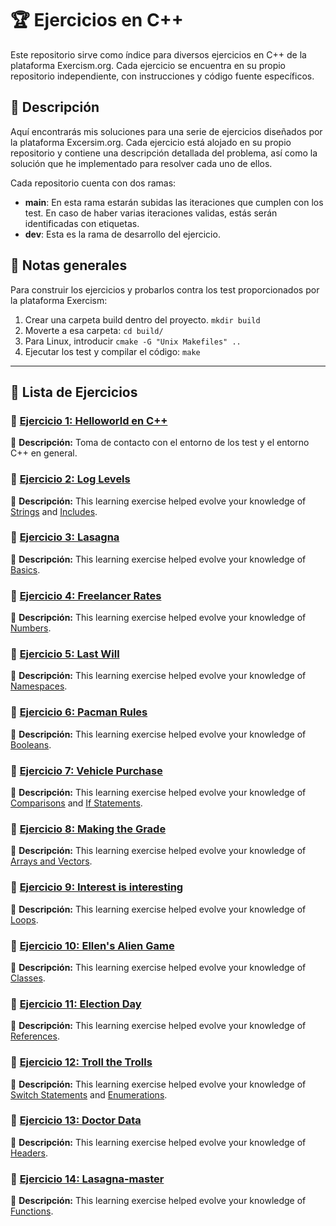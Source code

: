 # 🏆 Ejercicios en C++

 Este repositorio sirve como índice para diversos ejercicios en C++ de la plataforma Exercism.org. Cada ejercicio se encuentra en su propio repositorio independiente, con instrucciones y código fuente específicos.  

## 📖 Descripción 
Aquí encontrarás mis soluciones para una serie de ejercicios diseñados por la plataforma Excersim.org. Cada ejercicio está alojado en su propio repositorio y contiene una descripción detallada del problema, así como la solución que he implementado para resolver cada uno de ellos.

Cada repositorio cuenta con dos ramas:

 - **main**: En esta rama estarán subidas las iteraciones que cumplen con los test. En caso de haber varias iteraciones validas, estás serán identificadas con etiquetas.
 - **dev**: Esta es la rama de desarrollo del ejercicio.

## 📄 Notas generales
Para construir los ejercicios y probarlos contra los test proporcionados por la plataforma Exercism:

 1. Crear una carpeta build dentro del proyecto. `mkdir build`
 2. Moverte a esa carpeta: `cd build/`
 3. Para Linux, introducir `cmake -G "Unix Makefiles" ..`
 4. Ejecutar los test y compilar el código: `make`

---
## 📌 Lista de Ejercicios
### 🔹 [Ejercicio 1: Helloworld en C++](https://github.com/CabinetSpyder/Ejercicio1-hello-world-cpp)
📄 **Descripción:** Toma de contacto con el entorno de los test y el entorno C++ en general.
### 🔹 [Ejercicio 2: Log Levels](https://github.com/CabinetSpyder/Ejercicio2-log-levels-cpp.git)
📄 **Descripción:** This learning exercise helped evolve your knowledge of [Strings](https://exercism.org/tracks/cpp/concepts/strings) and [Includes](https://exercism.org/tracks/cpp/concepts/includes).
### 🔹 [Ejercicio 3: Lasagna](https://github.com/CabinetSpyder/Ejercicio3-Lasagna-cpp)
📄 **Descripción:** This learning exercise helped evolve your knowledge of [Basics](https://exercism.org/tracks/cpp/concepts/basics).
### 🔹 [Ejercicio 4: Freelancer Rates](https://github.com/CabinetSpyder/Ejercicio4-freelancer-rates-cpp.git)
📄 **Descripción:** This learning exercise helped evolve your knowledge of [Numbers](https://exercism.org/tracks/cpp/concepts/numbers).
### 🔹 [Ejercicio 5: Last Will]( https://github.com/CabinetSpyder/Ejercicio5-last-will-cpp)
📄 **Descripción:** This learning exercise helped evolve your knowledge of [Namespaces](https://exercism.org/tracks/cpp/concepts/namespaces).
### 🔹 [Ejercicio 6: Pacman Rules](https://github.com/CabinetSpyder/Ejercicio6-pacman-rules-cpp )
📄 **Descripción:** This learning exercise helped evolve your knowledge of [Booleans](https://exercism.org/tracks/cpp/concepts/booleans).
### 🔹 [Ejercicio 7: Vehicle Purchase](https://github.com/CabinetSpyder/Ejercicio7-vehicle-purchase-cpp)
📄 **Descripción:** This learning exercise helped evolve your knowledge of [Comparisons](https://exercism.org/tracks/cpp/concepts/comparisons) and [If Statements](https://exercism.org/tracks/cpp/concepts/if-statements).
### 🔹 [Ejercicio 8: Making the Grade](https://github.com/CabinetSpyder/Ejercicio8-making-the-grade-cpp)
📄 **Descripción:** This learning exercise helped evolve your knowledge of [Arrays and Vectors](https://exercism.org/tracks/cpp/concepts/vector-arrays).
### 🔹 [Ejercicio 9: Interest is interesting](https://github.com/CabinetSpyder/Ejercicio9-interest-is-interesting-cpp)
📄 **Descripción:** This learning exercise helped evolve your knowledge of [Loops](https://exercism.org/tracks/cpp/concepts/loops).
### 🔹 [Ejercicio 10: Ellen's Alien Game](https://github.com/CabinetSpyder/Ejercicio10-Ellen-s-Alien-Game-cpp)
📄 **Descripción:** This learning exercise helped evolve your knowledge of [Classes](https://exercism.org/tracks/cpp/concepts/classes).
### 🔹 [Ejercicio 11: Election Day](https://github.com/CabinetSpyder/Ejercicio11-Election-Day-cpp)
📄 **Descripción:** This learning exercise helped evolve your knowledge of [References](https://exercism.org/tracks/cpp/concepts/references).
### 🔹 [Ejercicio 12: Troll the Trolls ](https://github.com/CabinetSpyder/Ejercicio12-Troll-the-Trolls-cpp)
📄 **Descripción:** This learning exercise helped evolve your knowledge of [Switch Statements](https://exercism.org/tracks/cpp/concepts/switch) and [Enumerations](https://exercism.org/tracks/cpp/concepts/enums).
### 🔹 [Ejercicio 13: Doctor Data](https://github.com/CabinetSpyder/Ejercicio13-Doctor-Data-cpp)
📄 **Descripción:** This learning exercise helped evolve your knowledge of [Headers](https://exercism.org/tracks/cpp/concepts/headers).
### 🔹 [Ejercicio 14: Lasagna-master](https://github.com/CabinetSpyder/Ejercicio14-lasagna-master-cpp)
📄 **Descripción:** This learning exercise helped evolve your knowledge of [Functions](https://exercism.org/tracks/cpp/concepts/functions).
